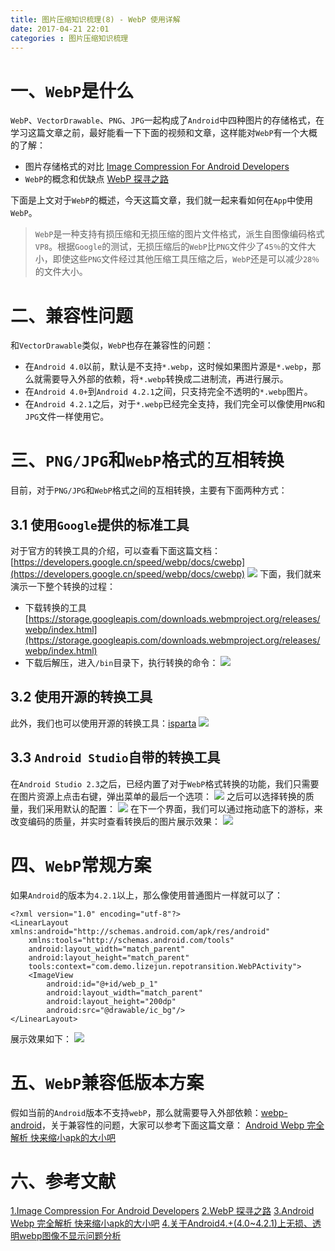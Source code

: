 ```yaml
---
title: 图片压缩知识梳理(8) - WebP 使用详解
date: 2017-04-21 22:01
categories : 图片压缩知识梳理
---
```

# 一、`WebP`是什么
`WebP`、`VectorDrawable`、`PNG`、`JPG`一起构成了`Android`中四种图片的存储格式，在学习这篇文章之前，最好能看一下下面的视频和文章，这样能对`WebP`有一个大概的了解：
- 图片存储格式的对比 [Image Compression For Android Developers](http://v.youku.com/v_show/id_XMTU3ODIyNjcxMg==.html?f=&spm=a2hzp.8250547.0.0&from=y1.7-1.4) 
- `WebP`的概念和优缺点  [WebP 探寻之路](http://isux.tencent.com/introduction-of-webp.html)

下面是上文对于`WebP`的概述，今天这篇文章，我们就一起来看如何在`App`中使用`WebP`。
> `WebP`是一种支持有损压缩和无损压缩的图片文件格式，派生自图像编码格式`VP8`。根据`Google`的测试，无损压缩后的`WebP`比`PNG`文件少了`45％`的文件大小，即使这些`PNG`文件经过其他压缩工具压缩之后，`WebP`还是可以减少`28％`的文件大小。

# 二、兼容性问题
和`VectorDrawable`类似，`WebP`也存在兼容性的问题：
- 在`Android 4.0`以前，默认是不支持`*.webp`，这时候如果图片源是`*.webp`，那么就需要导入外部的依赖，将`*.webp`转换成二进制流，再进行展示。
- 在`Android 4.0+`到`Android 4.2.1`之间，只支持完全不透明的`*.webp`图片。
- 在`Android 4.2.1`之后，对于`*.webp`已经完全支持，我们完全可以像使用`PNG`和`JPG`文件一样使用它。

# 三、`PNG/JPG`和`WebP`格式的互相转换
目前，对于`PNG/JPG`和`WebP`格式之间的互相转换，主要有下面两种方式：
## 3.1 使用`Google`提供的标准工具
对于官方的转换工具的介绍，可以查看下面这篇文档：[https://developers.google.cn/speed/webp/docs/cwebp](https://developers.google.cn/speed/webp/docs/cwebp)
![](http://upload-images.jianshu.io/upload_images/1949836-8108648f87839d21.png?imageMogr2/auto-orient/strip%7CimageView2/2/w/1240)
下面，我们就来演示一下整个转换的过程：
- 下载转换的工具 
[https://storage.googleapis.com/downloads.webmproject.org/releases/webp/index.html](https://storage.googleapis.com/downloads.webmproject.org/releases/webp/index.html)
- 下载后解压，进入`/bin`目录下，执行转换的命令：
![](http://upload-images.jianshu.io/upload_images/1949836-9994f1195ee1674b.png?imageMogr2/auto-orient/strip%7CimageView2/2/w/1240)
## 3.2 使用开源的转换工具
此外，我们也可以使用开源的转换工具：[isparta](http://isparta.github.io/)
![](http://upload-images.jianshu.io/upload_images/1949836-e0523af55018d01e.png?imageMogr2/auto-orient/strip%7CimageView2/2/w/1240)
## 3.3 `Android Studio`自带的转换工具
在`Android Studio 2.3`之后，已经内置了对于`WebP`格式转换的功能，我们只需要在图片资源上点击右键，弹出菜单的最后一个选项：
![](http://upload-images.jianshu.io/upload_images/1949836-05c89ff02fe6dbc1.png?imageMogr2/auto-orient/strip%7CimageView2/2/w/1240)
之后可以选择转换的质量，我们采用默认的配置：
![](http://upload-images.jianshu.io/upload_images/1949836-4d022a55d7208c12.png?imageMogr2/auto-orient/strip%7CimageView2/2/w/1240)
在下一个界面，我们可以通过拖动底下的游标，来改变编码的质量，并实时查看转换后的图片展示效果：
![](http://upload-images.jianshu.io/upload_images/1949836-dedf8a1d3bf22e1a.png?imageMogr2/auto-orient/strip%7CimageView2/2/w/1240)

# 四、`WebP`常规方案
如果`Android`的版本为`4.2.1`以上，那么像使用普通图片一样就可以了：
```
<?xml version="1.0" encoding="utf-8"?>
<LinearLayout xmlns:android="http://schemas.android.com/apk/res/android"
    xmlns:tools="http://schemas.android.com/tools"
    android:layout_width="match_parent"
    android:layout_height="match_parent"
    tools:context="com.demo.lizejun.repotransition.WebPActivity">
    <ImageView
        android:id="@+id/web_p_1"
        android:layout_width="match_parent"
        android:layout_height="200dp"
        android:src="@drawable/ic_bg"/>
</LinearLayout>
```
展示效果如下：
![](http://upload-images.jianshu.io/upload_images/1949836-6753617f00f3dd16.png?imageMogr2/auto-orient/strip%7CimageView2/2/w/1240)
# 五、`WebP`兼容低版本方案
假如当前的`Android`版本不支持`webP`，那么就需要导入外部依赖：[webp-android](https://github.com/EverythingMe/webp-android)，关于兼容性的问题，大家可以参考下面这篇文章： [Android Webp 完全解析 快来缩小apk的大小吧](http://blog.csdn.net/lmj623565791/article/details/53240600)

# 六、参考文献
[1.Image Compression For Android Developers](http://v.youku.com/v_show/id_XMTU3ODIyNjcxMg==.html?f=&spm=a2hzp.8250547.0.0&from=y1.7-1.4) 
[2.WebP 探寻之路](http://isux.tencent.com/introduction-of-webp.html)
[3.Android Webp 完全解析 快来缩小apk的大小吧](http://blog.csdn.net/lmj623565791/article/details/53240600)
[4.关于Android4.+(4.0~4.2.1)上无损、透明webp图像不显示问题分析](http://blog.csdn.net/jeffreyjingsi/article/details/50113185)
